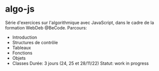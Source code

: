 # algo-js
Série d'exercices sur l'algorithmique avec JavaScript, dans le cadre de la formation WebDeb @BeCode.
Parcours:
* Introduction
* Structures de contrôle
* Tableaux
* Fonctions
* Objets
* Classes
Durée: 3 jours (24, 25 et 28/11/22)
Statut: work in progress